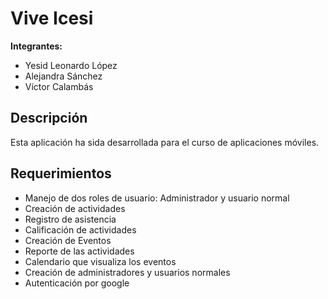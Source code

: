 # Vive Icesi
**Integrantes:**  
  * Yesid Leonardo López  
  * Alejandra Sánchez  
  * Víctor Calambás  
## Descripción
Esta aplicación ha sida desarrollada para el curso de aplicaciones móviles.
## Requerimientos
- Manejo de dos roles de usuario: Administrador y usuario normal
- Creación de actividades
- Registro de asistencia
- Calificación de actividades
- Creación de Eventos
- Reporte de las actividades
- Calendario que visualiza los eventos
- Creación de administradores y usuarios normales
- Autenticación por google
